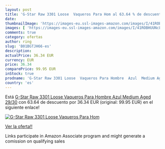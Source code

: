 ```yaml
---
layout: post
title: 'G-Star Raw 3301 Loose  Vaqueros Para Hom al 63.64 % de descuento'
date: 
thumbnailImage: 'https://images-eu.ssl-images-amazon.com/images/I/41ROBHUUNcL._SL200_.jpg'
images: [ 'https://images-eu.ssl-images-amazon.com/images/I/41ROBHUUNcL._SL200_.jpg' ]
comments: true
category: ofertas
author: ring
slug: 'B01BGTJH66-es'
description:
actualPrice: 36.34 EUR
currency: EUR
price: 36.34
comparePrice: 99.95 EUR
inStock: true
prodname: 'G-Star Raw 3301 Loose  Vaqueros Para Hombre  Azul  Medium Aged   29/30'
country: 'es'
---
```


Está [G-Star Raw 3301 Loose  Vaqueros Para Hombre  Azul  Medium Aged   29/30](https://www.amazon.es/dp/B01BGTJH66/?tag=tolees-21) con 63.64 de descuento por 36.34 EUR (original: 99.95 EUR) en el siguiente enlace!

[![G-Star Raw 3301 Loose  Vaqueros Para Hom](https://images-eu.ssl-images-amazon.com/images/I/41ROBHUUNcL._SL200_.jpg)](https://www.amazon.es/dp/B01BGTJH66/?tag=tolees-21)

[Ver la oferta!!](https://www.amazon.es/dp/B01BGTJH66/?tag=tolees-21)

Links participate in Amazon Associate program and might generate a comission on qualifying sales


